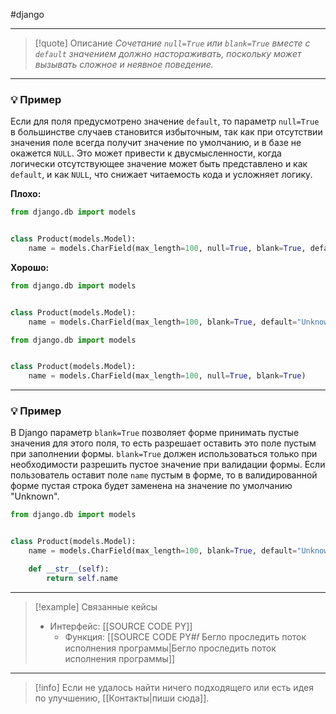 #django
***

> [!quote] Описание
>_Сочетание `null=True` или `blank=True` вместе с `default` значением должно настораживать, поскольку может вызывать сложное и неявное поведение._

***
### 💡 Пример
Если для поля предусмотрено значение `default`, то параметр `null=True` в большинстве случаев становится избыточным, так как при отсутствии значения поле всегда получит значение по умолчанию, и в базе не окажется `NULL`. Это может привести к двусмысленности, когда логически отсутствующее значение может быть представлено и как `default`, и как `NULL`, что снижает читаемость кода и усложняет логику.

**Плохо:**
```python
from django.db import models


class Product(models.Model):
    name = models.CharField(max_length=100, null=True, blank=True, default="Unknown")
```

**Хорошо:**
```python
from django.db import models


class Product(models.Model):
    name = models.CharField(max_length=100, blank=True, default="Unknown")
```

```python
from django.db import models


class Product(models.Model):
    name = models.CharField(max_length=100, null=True, blank=True)
```

***
### 💡 Пример
В Django параметр `blank=True` позволяет форме принимать пустые значения для этого поля, то есть разрешает оставить это поле пустым при заполнении формы. `blank=True` должен использоваться только при необходимости разрешить пустое значение при валидации формы. Если пользователь оставит поле `name` пустым в форме, то в валидированной форме пустая строка будет заменена на значение по умолчанию "Unknown".

```python
from django.db import models


class Product(models.Model):
    name = models.CharField(max_length=100, blank=True, default="Unknown")

    def __str__(self):
        return self.name
```

***

> [!example] Связанные кейсы
>- Интерфейс: [[SOURCE CODE PY]]
>	- Функция: [[SOURCE CODE PY#𝑓 Бегло проследить поток исполнения программы|Бегло проследить поток исполнения программы]]

***

> [!info]
> Если не удалось найти ничего подходящего или есть идея по улучшению, [[Контакты|пиши сюда]].
